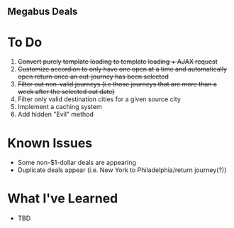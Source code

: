 ## Megabus Deals

# To Do
1. ~~Convert purely template loading to template loading + AJAX request~~
2. ~~Customize accordion to only have one open at a time and automatically open return once an out-journey has been selected~~
3. ~~Filter out non-valid journeys (i.e those journeys that are more than a week after the selected out date)~~
4. Filter only valid destination cities for a given source city
5. Implement a caching system
6. Add hidden "Evil" method

# Known Issues
- Some non-$1-dollar deals are appearing
- Duplicate deals appear (i.e. New York to Philadelphia/return journey(?))

# What I've Learned
- TBD
